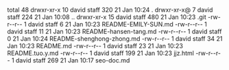 total 48
drwxr-xr-x  10 david  staff  320 21 Jan 10:24 .
drwxr-xr-x@  7 david  staff  224 21 Jan 10:08 ..
drwxr-xr-x  15 david  staff  480 21 Jan 10:23 .git
-rw-r--r--   1 david  staff    6 21 Jan 10:23 README-EMILY-SUN.md
-rw-r--r--   1 david  staff   11 21 Jan 10:23 README-hansen-tang.md
-rw-r--r--   1 david  staff    0 21 Jan 10:24 README-shenghong-zhong.md
-rw-r--r--   1 david  staff   34 21 Jan 10:23 README.md
-rw-r--r--   1 david  staff   23 21 Jan 10:23 README.tuo.y.md
-rw-r--r--   1 david  staff  199 21 Jan 10:23 jjz.html
-rw-r--r--   1 david  staff  269 21 Jan 10:17 seo-doc.md
